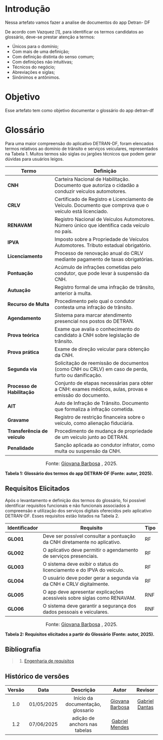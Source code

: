 # Introdução
Nessa artefato vamos fazer a analise de documentos do app Detran- DF

De acordo com Vazquez [1], para identificar os termos candidatos ao glossário, deve-se prestar atenção a termos:

- Únicos para o domínio;
- Com mais de uma definição;
- Com definição distinta do senso comum;
- Com definições não intuitivas;
- Técnicos do negócio;
- Abreviações e siglas;
- Sinônimos e antônimos.

# Objetivo
Esse artefato tem como objetivo documentar o glossário do app detran-df

# Glossário
Para uma maior compreensão do aplicativo DETRAN-DF, foram elencados termos relativos ao domínio de trânsito e serviços veiculares, representados na Tabela 1. Muitos termos são siglas ou jargões técnicos que podem gerar dúvidas para usuários leigos.

| Termo                    | Definição |
|--------------------------|----------|
| **CNH**                     | Carteira Nacional de Habilitação. Documento que autoriza o cidadão a conduzir veículos automotores. |
| **CRLV**                    | Certificado de Registro e Licenciamento de Veículo. Documento que comprova que o veículo está licenciado. |
| **RENAVAM**                 | Registro Nacional de Veículos Automotores. Número único que identifica cada veículo no país. |
| **IPVA**                    | Imposto sobre a Propriedade de Veículos Automotores. Tributo estadual obrigatório. |
| **Licenciamento**           | Processo de renovação anual do CRLV mediante pagamento de taxas obrigatórias. |
| **Pontuação**               | Acúmulo de infrações cometidas pelo condutor, que pode levar à suspensão da CNH. |
| **Autuação**                | Registro formal de uma infração de trânsito, anterior à multa. |
| **Recurso de Multa**        | Procedimento pelo qual o condutor contesta uma infração de trânsito. |
| **Agendamento**             | Sistema para marcar atendimento presencial nos postos do DETRAN. |
| **Prova teórica**           | Exame que avalia o conhecimento do candidato à CNH sobre legislação de trânsito. |
| **Prova prática**           | Exame de direção veicular para obtenção da CNH. |
| **Segunda via**             | Solicitação de reemissão de documentos (como CNH ou CRLV) em caso de perda, furto ou danificação. |
| **Processo de Habilitação** | Conjunto de etapas necessárias para obter a CNH: exames médicos, aulas, provas e emissão do documento. |
| **AIT**                     | Auto de Infração de Trânsito. Documento que formaliza a infração cometida. |
| **Gravame**                 | Registro de restrição financeira sobre o veículo, como alienação fiduciária. |
| **Transferência de veículo** | Procedimento de mudança de propriedade de um veículo junto ao DETRAN. |
| **Penalidade**              | Sanção aplicada ao condutor infrator, como multa ou suspensão da CNH. |

<font size="3"><p style="text-align: center">Fonte: [Giovana Barbosa](https://github.com/gio221) , 2025.</p></font>

**Tabela 1: Glossário dos termos do app DETRAN-DF (Fonte: autor, 2025).**

## Requisitos Elicitados

Após o levantamento e definição dos termos do glossário, foi possível identificar requisitos funcionais e não funcionais associados à compreensão e utilização dos serviços digitais oferecidos pelo aplicativo DETRAN-DF. Esses requisitos estão listados na Tabela 2.

<a id="req-funcionais"></a>

| Identificador | Requisito                                                                 | Tipo  |
|---------------|---------------------------------------------------------------------------|-------|
| **GLO01**         | Deve ser possível consultar a pontuação da CNH diretamente no aplicativo. | RF    |
| **GLO02**         | O aplicativo deve permitir o agendamento de serviços presenciais.         | RF    |
| **GLO03**         | O sistema deve exibir o status do licenciamento e do IPVA do veículo.     | RF    |
| **GLO04**         | O usuário deve poder gerar a segunda via da CNH e CRLV digitalmente.      | RF    |
| **GLO05**         | O app deve apresentar explicações acessíveis sobre siglas como RENAVAM.   | RNF   |
| **GLO06**         | O sistema deve garantir a segurança dos dados pessoais e veiculares.      | RNF   |

<font size="3"><p style="text-align: center">Fonte: [Giovana Barbosa](https://github.com/gio221) , 2025.</p></font>

**Tabela 2: Requisitos elicitados a partir do Glossário (Fonte: autor, 2025).**

## Bibliografia 
> 1. [Engenharia de requisitos](https://aprender3.unb.br/pluginfile.php/3096085/mod_resource/content/4/Elicitacao%20de%20Req%202.pdf)

## Histórico de versões

| Versão |    Data    |                           Descrição                            |                    Autor                     |                   Revisor                    |
| :----: | :--------: | :------------------------------------------------------------: | :--------: | :--------: | 
|  1.0   | 01/05/2025 | Início da documentação, glossario | [Giovana Barbosa ](https://github.com/gio221) | [Gabriel Dantas](https://github.com/gbevi)|
|  1.2  | 07/06/2025 | adição de anchors nas tabelas | [Gabriel Mendes](https://github.com/gbevi)       |                                           | 

